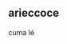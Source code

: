 arieccoce
---------------------------------------------------------------------------------------------------------------------
cuma lé
